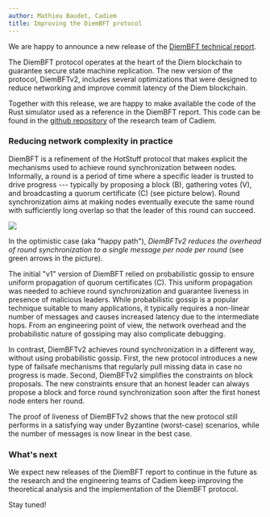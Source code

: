 ```yaml
---
author: Mathieu Baudet, Cadiem
title: Improving the DiemBFT protocol
---
```

<script>
    let items = document.getElementsByClassName("post-meta");   
    for (var i = items.length - 1; i >= 0; i--) {
        if (items[i].innerHTML = '<p class="post-meta">August 14, 2019</p>') items[i].innerHTML = '<p class="post-meta">September 26, 2019</p>';
    }
    var slug = location.pathname.slice(location.pathname.lastIndexOf('/')+1);
    var redirect = 'https://diem.org/en-US/blog/' + slug;
    window.location = redirect;    
</script>

We are happy to announce a new release of the [DiemBFT technical report](https://developers.diem.org/docs/state-machine-replication-paper).

The DiemBFT protocol operates at the heart of the Diem blockchain to guarantee secure state machine replication. The new version of the protocol, DiemBFTv2, includes several optimizations that were designed to reduce networking and improve commit latency of the Diem blockchain.

Together with this release, we are happy to make available the code of the Rust simulator used as a reference in the DiemBFT report. This code can be found in the [github repository](https://github.com/cadiem/research) of the research team of Cadiem.

### Reducing network complexity in practice

DiemBFT is a refinement of the HotStuff protocol that makes explicit the mechanisms used to achieve round synchronization between nodes. Informally, a round is a period of time where a specific leader is trusted to drive progress --- typically by proposing a block (B), gathering votes (V), and broadcasting a quorum certificate (C) (see picture below). Round synchronization aims at making nodes eventually execute the same round with sufficiently long overlap so that the leader of this round can succeed.

![](https://diem.org/wp-content/uploads/2019/09/diemBFT2.png)

In the optimistic case (aka "happy path"), *DiemBFTv2 reduces the
overhead of round synchronization to a single message per node per
round* (see green arrows in the picture).

The initial "v1" version of DiemBFT relied on probabilistic gossip to ensure uniform propagation of quorum certificates (C). This uniform propagation was needed to achieve round synchronization and guarantee liveness in presence of malicious leaders. While probabilistic gossip is a popular technique suitable to many applications, it typically requires a non-linear number of messages and causes increased latency due to the intermediate hops. From an engineering point of view, the network overhead and the probabilistic nature of gossiping may also complicate debugging.

In contrast, DiemBFTv2 achieves round synchronization in a different way, without using probabilistic gossip. First, the new protocol introduces a new type of failsafe mechanisms that regularly pull missing data in case no progress is made. Second, DiemBFTv2 simplifies the constraints on block proposals. The new constraints ensure that an honest leader can always propose a block and force round synchronization soon after the first honest node enters her round.

The proof of liveness of DiemBFTv2 shows that the new protocol still performs in a satisfying way under Byzantine (worst-case) scenarios, while the number of messages is now linear in the best case.

### What's next

We expect new releases of the DiemBFT report to continue in the future as the research and the engineering teams of Cadiem keep improving the theoretical analysis and the implementation of the DiemBFT protocol.

Stay tuned!
